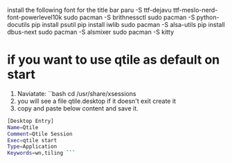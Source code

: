 install the following font for the title bar
paru -S ttf-dejavu ttf-meslo-nerd-font-powerlevel10k
sudo pacman -S brithnessctl
sudo pacman -S python-docutils
pip install psutil
pip install iwlib
sudo pacman -S alsa-utils
pip install dbus-next
sudo pacman -S alsmixer
sudo pacman -S kitty

# if you want to use qtile as default on start
1. Naviatate: ``bash cd /usr/share/xsessions
2. you will see a file qtile.desktop if it doesn't exit create it
3. copy and paste below content and save it.
```bash
[Desktop Entry]
Name=Qtile
Comment=Qtile Session
Exec=qtile start
Type=Application
Keywords=wn,tiling ```
